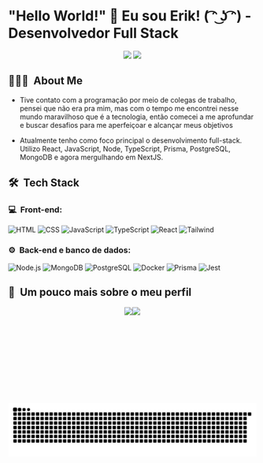 # "Hello World!" 👋 Eu sou Erik! ( ͡ᵔ ͜ʖ ͡ᵔ) - Desenvolvedor Full Stack

<p align="center">
<a href="https://www.linkedin.com/in/erik-miqueias-330471255/"><img src="https://img.shields.io/badge/-Erik%20Miqueias-0077B5?style=flat-square&logo=Linkedin&logoColor=white"/></a>
<a href="mailto:erikmiqueiaspereira@outlook.com"><img src="https://img.shields.io/badge/-erikmiqueiaspereira@outlook.com-D14836?style=flat-square&logo=Gmail&logoColor=white"/></a>

</p>

<h2> 👨🏻‍💻 &nbsp;About Me </h2>

- Tive contato com a programação por meio de colegas de trabalho, pensei que não era pra mim, mas com o tempo me encontrei nesse mundo maravilhoso que é a tecnologia, então comecei a me aprofundar e buscar desafios para me aperfeiçoar e alcançar meus objetivos

- Atualmente tenho como foco principal o desenvolvimento full-stack. Utilizo React, JavaScript, Node, TypeScript, Prisma, PostgreSQL, MongoDB e agora mergulhando em NextJS.

<h2> 🛠 &nbsp;Tech Stack</h2>
<h3>💻 &nbsp;Front-end:</h3>

![HTML](https://img.shields.io/badge/-HTML-333333?style=flat&logo=HTML5)
![CSS](https://img.shields.io/badge/-CSS-333333?style=flat&logo=CSS3&logoColor=1572B6)
![JavaScript](https://img.shields.io/badge/-JavaScript-333333?style=flat&logo=javascript)
![TypeScript](https://img.shields.io/badge/-TypeScript-333333?style=flat&logo=typescript&logoColor=2D79C7)
![React](https://img.shields.io/badge/-React-333333?style=flat&logo=react)
![Tailwind](https://img.shields.io/badge/-Tailwind%20CSS-333333?style=flat&logo=tailwindcss)

<h3>⚙️ &nbsp;Back-end e banco de dados:</h3>

![Node.js](https://img.shields.io/badge/-Node.js-333333?style=flat&logo=node.js)
![MongoDB](https://img.shields.io/badge/-MongoDB-333333?style=flat&logo=mongodb)
![PostgreSQL](https://img.shields.io/badge/-PostgreSQL-333333?style=flat&logo=postgresql)
![Docker](https://img.shields.io/badge/-Docker-333333?style=flat&logo=docker)
![Prisma](https://img.shields.io/badge/-Prisma-333333?style=flat&logo=prisma)
![Jest](https://img.shields.io/badge/-Jest-333333?style=flat&logo=jest&logoColor=E535AB)

<h2>🚀 &nbsp;Um pouco mais sobre o meu perfil</h2>

<div>
  <div style="display: flex; justify-content: center; align-items: center;">
    <img loading="lazy" height="180em" src="https://github-readme-stats.vercel.app/api/top-langs/?username=erikmiqueias&layout=compact&langs_count=7&theme=dracula"/>
    <img loading="lazy" height="180em" src="https://github-readme-stats.vercel.app/api?username=erikmiqueias&show_icons=true&theme=dracula"/>
  </div>
</div>


![Snake animation](https://raw.githubusercontent.com/erikmiqueias/erikmiqueias/output/github-contribution-grid-snake-dark.svg)
